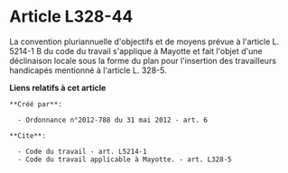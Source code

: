 # Article L328-44

La convention pluriannuelle d'objectifs et de moyens prévue à l'article L. 5214-1 B du code du travail s'applique à Mayotte
et fait l'objet d'une déclinaison locale sous la forme du plan pour l'insertion des travailleurs handicapés mentionné à
l'article L. 328-5.

**Liens relatifs à cet article**

	**Créé par**:

	  - Ordonnance n°2012-788 du 31 mai 2012 - art. 6

	**Cite**:

	  - Code du travail - art. L5214-1
	  - Code du travail applicable à Mayotte. - art. L328-5
